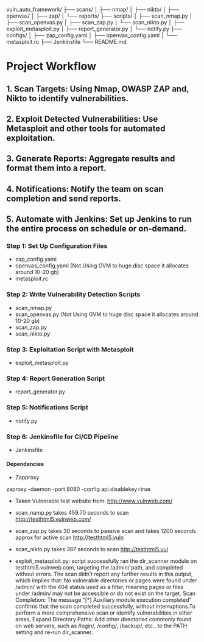 vuln_auto_framework/
├── scans/
│   ├── nmap/
│   ├── nikto/
│   ├── openvas/
│   ├── zap/
│   └── reports/
├── scripts/
│   ├── scan_nmap.py
│   ├── scan_openvas.py
│   ├── scan_zap.py
│   └── scan_nikto.py
│   ├── exploit_metasploit.py
│   ├── report_generator.py
│   └── notify.py
├── configs/
│   ├── zap_config.yaml
│   ├── openvas_config.yaml
│   └── metasploit.rc
├── Jenkinsfile
└── README.md

# Project Workflow

## 1. Scan Targets: Using Nmap, OWASP ZAP and, Nikto to identify vulnerabilities.
## 2. Exploit Detected Vulnerabilities: Use Metasploit and other tools for automated exploitation.
## 3. Generate Reports: Aggregate results and format them into a report.
## 4. Notifications: Notify the team on scan completion and send reports.
## 5. Automate with Jenkins: Set up Jenkins to run the entire process on schedule or on-demand.

### Step 1: Set Up Configuration Files
- zap_config.yaml
- openvas_config.yaml (Not Using GVM to huge disc space it allocates around 10-20 gb)
- metasploit.rc

### Step 2: Write Vulnerability Detection Scripts
- scan_nmap.py
- scan_openvas.py (Not Using GVM to huge disc space it allocates around 10-20 gb)
- scan_zap.py
- scan_nikto.py

### Step 3: Exploitation Script with Metasploit
- exploit_metasploit.py

### Step 4: Report Generation Script
- report_generator.py

### Step 5: Notifications Script
- notify.py

### Step 6: Jenkinsfile for CI/CD Pipeline
- Jenkinsfile

#### Dependencies
- Zapproxy

zaproxy -daemon -port 8080 -config api.disablekey=true

- Taken Vulnerable test website from: http://www.vulnweb.com/
- scan_namp.py takes 459.70 seconds to scan http://testhtml5.vulnweb.com/
- scan_zap.py takes 30 seconds to passive scan and takes 1200 seconds approx for active scan http://testhtml5.vuln
- scan_nikto.py takes 387 seconds to scan http://testhtml5.vul

- exploit_metasploit.py: script successfully ran the dir_scanner module on testhtml5.vulnweb.com, targeting the /admin/ path, and completed without errors. The scan didn’t report any further results in this output, which implies that: No vulnerable directories or pages were found under /admin/ with the 404 status used as a filter, meaning pages or files under /admin/ may not be accessible or do not exist on the target. Scan Completion: The message “[*] Auxiliary module execution completed” confirms that the scan completed successfully, without interruptions.To perform a more comprehensive scan or identify vulnerabilities in other areas, Expand Directory Paths: Add other directories commonly found on web servers, such as /login/, /config/, /backup/, etc., to the PATH setting and re-run dir_scanner.